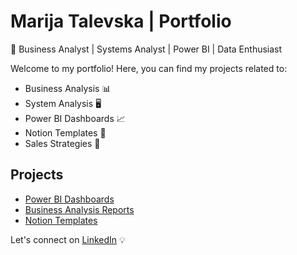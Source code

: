 # Marija Talevska | Portfolio
🚀 Business Analyst | Systems Analyst | Power BI | Data Enthusiast

Welcome to my portfolio! Here, you can find my projects related to:
- Business Analysis 📊
- System Analysis 🖥️
- Power BI Dashboards 📈
- Notion Templates 📂
- Sales Strategies 💼

## Projects
- [Power BI Dashboards](https://github.com/marijatalevska/powerbi-dashboards)
- [Business Analysis Reports](https://github.com/marijatalevska/business-analysis-projects)
- [Notion Templates](https://github.com/marijatalevska/notion-templates)

Let's connect on [LinkedIn](https://linkedin.com/in/marija-talevska) 💡
